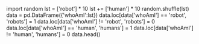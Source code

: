 import random
lst = ['robot'] * 10
lst += ['human'] * 10
random.shuffle(lst)
data = pd.DataFrame({'whoAmI':lst})
data.loc[data['whoAmI'] == 'robot', 'robots'] = 1
data.loc[data['whoAmI'] != 'robot', 'robots'] = 0
data.loc[data['whoAmI'] == 'human', 'humans'] = 1
data.loc[data['whoAmI'] != 'human', 'humans'] = 0
data.head()